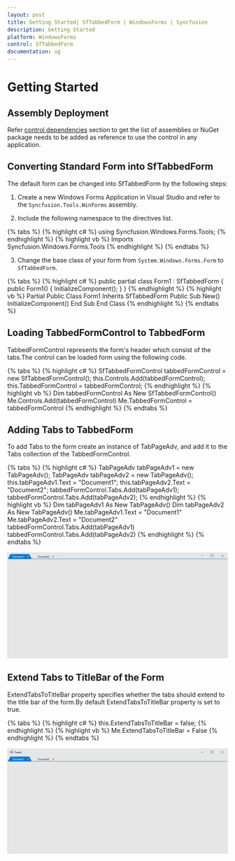 ```yaml
---
layout: post
title: Getting Started| SfTabbedForm | WindowsForms | Syncfusion
description: Getting Started
platform: WindowsForms
control: SfTabbedForm
documentation: ug
---
```


# Getting Started

## Assembly Deployment

Refer [control dependencies](https://help.syncfusion.com/windowsforms/control-dependencies#sftabbedform) section to get the list of assemblies or NuGet package needs to be added as reference to use the control in any application. 

## Converting Standard Form into SfTabbedForm

The default form can be changed into SfTabbedForm by the following steps:

1) Create a new Windows Forms Application in Visual Studio and refer to the `Syncfusion.Tools.WinForms` assembly.

2) Include the following namespace to the directives list.

{% tabs %}
{% highlight c# %}
using Syncfusion.Windows.Forms.Tools;
{% endhighlight %}
{% highlight vb %}
Imports Syncfusion.Windows.Forms.Tools
{% endhighlight %}
{% endtabs %}


3) Change the base class of your form from `System.Windows.Forms.Form` to `SfTabbedForm`.


{% tabs %}
{% highlight c# %}
public partial class Form1 : SfTabbedForm
{
    public Form1()
    {
        InitializeComponent();
    }
}
{% endhighlight %}
{% highlight vb %}
Partial Public Class Form1
	Inherits SfTabbedForm
	Public Sub New()
		InitializeComponent()
	End Sub
End Class
{% endhighlight %}
{% endtabs %}


## Loading TabbedFormControl to TabbedForm

 TabbedFormControl represents the form's header which consist of the tabs.The control can be loaded form using the following code.

{% tabs %}
{% highlight c# %}
SfTabbedFormControl tabbedFormControl = new SfTabbedFormControl();
this.Controls.Add(tabbedFormControl);
this.TabbedFormControl = tabbedFormControl;
{% endhighlight %}
{% highlight vb %}
Dim tabbedFormControl As New SfTabbedFormControl()
Me.Controls.Add(tabbedFormControl)
Me.TabbedFormControl = tabbedFormControl
{% endhighlight %}
{% endtabs %}


## Adding Tabs to TabbedForm

To add Tabs to the form create an instance of TabPageAdv, and add it to the Tabs collection of the TabbedFormControl.

{% tabs %}
{% highlight c# %}
TabPageAdv tabPageAdv1 = new TabPageAdv();
TabPageAdv tabPageAdv2 = new TabPageAdv();
this.tabPageAdv1.Text = "Document1";
this.tabPageAdv2.Text = "Document2";
tabbedFormControl.Tabs.Add(tabPageAdv1);
tabbedFormControl.Tabs.Add(tabPageAdv2);
{% endhighlight %}
{% highlight vb %}
Dim tabPageAdv1 As New TabPageAdv()
Dim tabPageAdv2 As New TabPageAdv()
Me.tabPageAdv1.Text = "Document1"
Me.tabPageAdv2.Text = "Document2"
tabbedFormControl.Tabs.Add(tabPageAdv1)
tabbedFormControl.Tabs.Add(tabPageAdv2)
{% endhighlight %}
{% endtabs %}


![](Getting-Started_images/Getting-Started_img1.png)

## Extend Tabs to TitleBar of the Form 

ExtendTabsToTitleBar property specifies whether the tabs should extend to the title bar of the form.By default ExtendTabsToTitleBar property is set to true.

{% tabs %}
{% highlight c# %}
this.ExtendTabsToTitleBar = false;
{% endhighlight %}
{% highlight vb %}
Me.ExtendTabsToTitleBar = False
{% endhighlight %}
{% endtabs %}


![](Getting-Started_images/Getting-Started_img2.png)

